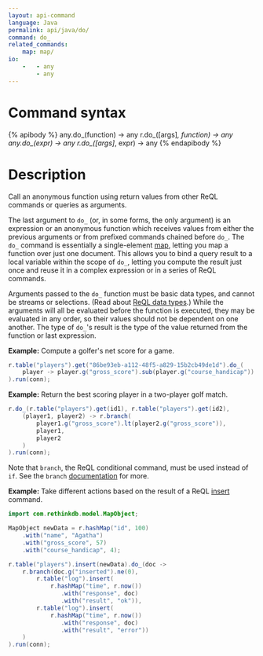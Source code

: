 ```yaml
---
layout: api-command
language: Java
permalink: api/java/do/
command: do_
related_commands:
    map: map/
io:
    -   - any
        - any
---
```


# Command syntax #

{% apibody %}
any.do_(function) &rarr; any
r.do_([args]*, function) &rarr; any
any.do_(expr) &rarr; any
r.do_([args]*, expr) &rarr; any
{% endapibody %}

# Description #

Call an anonymous function using return values from other ReQL commands or queries as arguments.

The last argument to `do_` (or, in some forms, the only argument) is an expression or an anonymous function which receives values from either the previous arguments or from prefixed commands chained before `do_`. The `do_` command is essentially a single-element [map](/api/java/map/), letting you map a function over just one document. This allows you to bind a query result to a local variable within the scope of `do_`, letting you compute the result just once and reuse it in a complex expression or in a series of ReQL commands.

Arguments passed to the `do_` function must be basic data types, and cannot be streams or selections. (Read about [ReQL data types](/docs/data-types/).) While the arguments will all be evaluated before the function is executed, they may be evaluated in any order, so their values should not be dependent on one another. The type of `do_`'s result is the type of the value returned from the function or last expression.

__Example:__ Compute a golfer's net score for a game.

```java
r.table("players").get("86be93eb-a112-48f5-a829-15b2cb49de1d").do_(
    player -> player.g("gross_score").sub(player.g("course_handicap"))
).run(conn);
```

__Example:__ Return the best scoring player in a two-player golf match.

```java
r.do_(r.table("players").get(id1), r.table("players").get(id2),
    (player1, player2) -> r.branch(
        player1.g("gross_score").lt(player2.g("gross_score")),
        player1,
        player2
    )
).run(conn);

```

Note that `branch`, the ReQL conditional command, must be used instead of `if`. See the `branch` [documentation](/api/java/branch) for more.

__Example:__ Take different actions based on the result of a ReQL [insert](/api/java/insert) command.

```java
import com.rethinkdb.model.MapObject;

MapObject newData = r.hashMap("id", 100)
    .with("name", "Agatha")
    .with("gross_score", 57)
    .with("course_handicap", 4);

r.table("players").insert(newData).do_(doc ->
    r.branch(doc.g("inserted").ne(0),
        r.table("log").insert(
            r.hashMap("time", r.now())
               .with("response", doc)
               .with("result", "ok")),
        r.table("log").insert(
            r.hashMap("time", r.now())
               .with("response", doc)
               .with("result", "error"))
    )
).run(conn);
```
